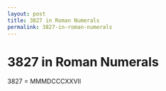 ```yaml
---
layout: post
title: 3827 in Roman Numerals
permalink: 3827-in-roman-numerals
---
```


# 3827 in Roman Numerals

3827 = MMMDCCCXXVII
